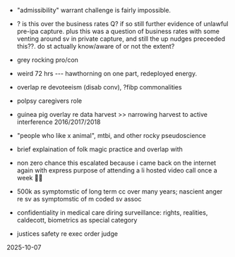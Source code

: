- "admissibility" warrant challenge is fairly impossible. 

- ? is this over the business rates Q? if so still further evidence of unlawful pre-ipa capture. plus this was a question of business rates with some venting around sv in private capture, and still the up nudges preceeded this??. do st actually know/aware of or not the extent?  

- grey rocking pro/con  

- weird 72 hrs --- hawthorning on one part, redeployed energy.  

- overlap re devoteeism (disab conv), ?fibp commonalities  

- polpsy caregivers role  

- guinea pig overlay re data harvest >> narrowing harvest to active interference 2016/2017/2018  

- "people who like x animal", mtbi, and other rocky pseudoscience  

- brief explaination of folk magic practice and overlap with 

- non zero chance this escalated because i came back on the internet again with express purpose of attending a li hosted video call once a week 🤦‍♀️  

- 500k as symptomstic of long term cc over many years; nascient anger re sv as symptomstic of m coded sv assoc

- confidentiality in medical care diring surveillance: rights, realities, caldecott, biometrics as special category  

- justices safety re exec order judge  

2025-10-07  
